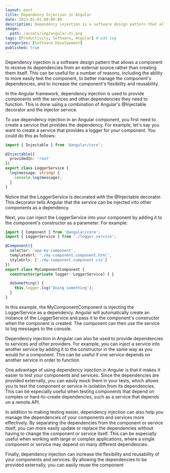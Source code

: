```yaml
---
layout: post
title: Dependency Injection in Angular
date: 2023-01-01 00:00:00 
description: Dependency injection is a software design pattern that allows a program to provide external dependencies to a component
image:
  path: /assets/img/angular-di.png 
tags: [Productivity, Software, Angular] # add tag
categories: [Software Development]
published: true
---
```


Dependency injection is a software design pattern that allows a component to receive its dependencies from an external source rather than creating them itself. This can be useful for a number of reasons, including the ability to more easily test the component, to better manage the component's dependencies, and to increase the component's flexibility and reusability.

In the Angular framework, dependency injection is used to provide components with the services and other dependencies they need to function. This is done using a combination of Angular's @Injectable decorator and the injector service.

To use dependency injection in an Angular component, you first need to create a service that provides the dependency. For example, let's say you want to create a service that provides a logger for your component. You could do this as follows:
```typescript
import { Injectable } from '@angular/core';

@Injectable({
  providedIn: 'root'
})
export class LoggerService {
  log(message: string) {
    console.log(message);
  }
}

```
Notice that the LoggerService is decorated with the @Injectable decorator. This decorator tells Angular that the service can be injected into other components as a dependency.

Next, you can inject the LoggerService into your component by adding it to the component's constructor as a parameter. For example:
```typescript
import { Component } from '@angular/core';
import { LoggerService } from './logger.service';

@Component({
  selector: 'app-my-component',
  templateUrl: './my-component.component.html',
  styleUrls: ['./my-component.component.css']
})
export class MyComponentComponent {
  constructor(private logger: LoggerService) { }

  doSomething() {
    this.logger.log('Doing something');
  }
}

```
In this example, the MyComponentComponent is injecting the LoggerService as a dependency. Angular will automatically create an instance of the LoggerService and pass it to the component's constructor when the component is created. The component can then use the service to log messages to the console.

Dependency injection in Angular can also be used to provide dependencies to services and other providers. For example, you can inject a service into another service by adding it to the constructor in the same way as you would for a component. This can be useful if one service depends on another service in order to function.

One advantage of using dependency injection in Angular is that it makes it easier to test your components and services. Since the dependencies are provided externally, you can easily mock them in your tests, which allows you to test the component or service in isolation from its dependencies. This can be especially useful when testing components that depend on complex or hard-to-create dependencies, such as a service that depends on a remote API.

In addition to making testing easier, dependency injection can also help you manage the dependencies of your components and services more effectively. By separating the dependencies from the component or service itself, you can more easily update or replace the dependencies without having to change the component or service itself. This can be especially useful when working with large or complex applications, where a single component or service may depend on many different dependencies.

Finally, dependency injection can increase the flexibility and reusability of your components and services. By allowing the dependencies to be provided externally, you can easily reuse the component